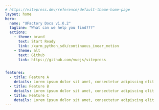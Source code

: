 ```yaml
---
# https://vitepress.dev/reference/default-theme-home-page
layout: home
hero:
  name: "UFactory Docs v1.0.2"
  tagline: "What can we help you find???"
  actions:
    - theme: brand
      text: Start Ready
      link: /xarm_python_sdk/continuous_inear_motion
    - theme: alt
      text: Github
      link: https://github.com/vuejs/vitepress


features:
  - title: Feature A
    details: Lorem ipsum dolor sit amet, consectetur adipiscing elit
  - title: Feature B
    details: Lorem ipsum dolor sit amet, consectetur adipiscing elit
  - title: Feature C
    details: Lorem ipsum dolor sit amet, consectetur adipiscing elit
---
```


